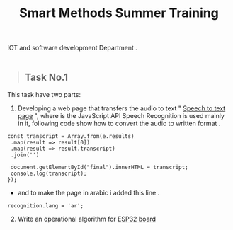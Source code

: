 
<h1 align="center"> Smart Methods Summer Training <br><br></h1> 

IOT and software development Department . <br><br>


> ## Task No.1 
 
This task have two parts:<br> 
 1. Developing a web page that transfers the audio to text " [Speech to text page](https://github.com/EAnhar/SmartMethodsTraining/tree/main/SpeechToTextWebPage) ",
     where is the JavaScript API Speech Recognition is used mainly in it, following code show how to convert the audio to written format .
   ```
   const transcript = Array.from(e.results)
    .map(result => result[0])
    .map(result => result.transcript)
    .join('')

    document.getElementById("final").innerHTML = transcript;
    console.log(transcript);
  });
  ```
   - and to make the page in arabic i added this line . 

   ```
  recognition.lang = 'ar'; 
  ```
 
2. Write an operational algorithm for [ESP32 board]( https://github.com/EAnhar/SmartMethodsTraining/blob/main/ESP-32%20Algorithm.txt ) 

<br> <br> 



